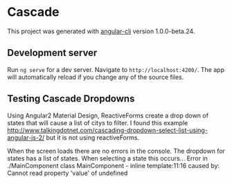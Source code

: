 # Cascade

This project was generated with [angular-cli](https://github.com/angular/angular-cli) version 1.0.0-beta.24.

## Development server
Run `ng serve` for a dev server. Navigate to `http://localhost:4200/`. The app will automatically reload if you change any of the source files.

## Testing Cascade Dropdowns

Using Angular2 Material Design,  ReactiveForms create a drop down of states that will cause a list of citys to filter.  I found this example
http://www.talkingdotnet.com/cascading-dropdown-select-list-using-angular-js-2/
but it is not using reactiveForms.    

When the screen loads there are no errors in the console.   The dropdown for states has a list of states.   When selecting a state this occurs...
Error in ./MainComponent class MainComponent - inline template:11:16 caused by: Cannot read property 'value' of undefined 